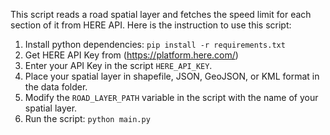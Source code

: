 This script reads a road spatial layer and fetches the speed limit for each section of it from HERE API. Here is the instruction to use this script:
1. Install python dependencies: `pip install -r requirements.txt`
2. Get HERE API Key from (https://platform.here.com/)
3. Enter your API Key in the script `HERE_API_KEY`.
4. Place your spatial layer in shapefile, JSON, GeoJSON, or KML format in the data folder.
5. Modify the `ROAD_LAYER_PATH` variable in the script with the name of your spatial layer.
6. Run the script: `python main.py`
